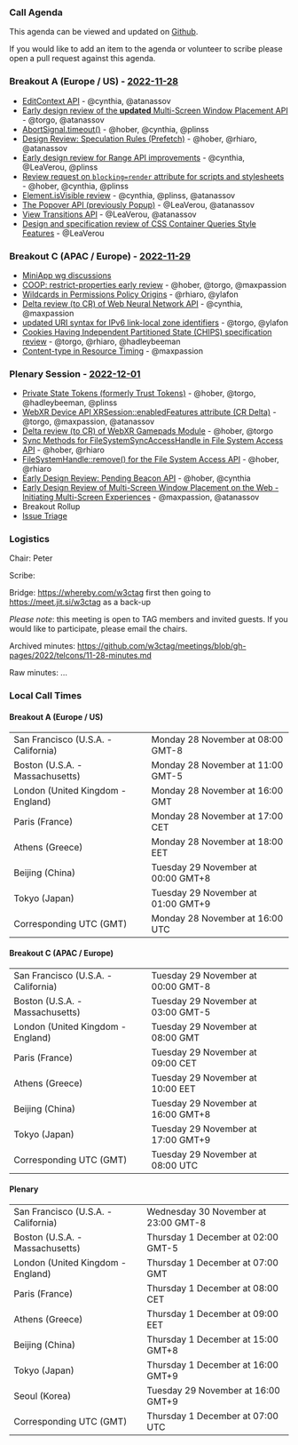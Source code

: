 ### Call Agenda

This agenda can be viewed and updated on [Github](https://github.com/w3ctag/meetings/blob/gh-pages/2022/telcons/11-28-agenda.md).

If you would like to add an item to the agenda or volunteer to scribe please open a pull request against this agenda.

### Breakout A (Europe / US) - [2022-11-28](https://www.timeanddate.com/worldclock/converter.html?iso=20221128T160000&p1=224&p2=43&p3=136&p4=195&p5=26&p6=33&p7=248&p8=235)

* [EditContext API](https://github.com/w3ctag/design-reviews/issues/416) - @cynthia, @atanassov
* [Early design review of the **updated** Multi-Screen Window Placement API](https://github.com/w3ctag/design-reviews/issues/602) - @torgo, @atanassov
* [AbortSignal.timeout()](https://github.com/w3ctag/design-reviews/issues/711) - @hober, @cynthia, @plinss
* [Design Review: Speculation Rules (Prefetch)](https://github.com/w3ctag/design-reviews/issues/721) - @hober, @rhiaro, @atanassov
* [Early design review for Range API improvements](https://github.com/w3ctag/design-reviews/issues/725) - @cynthia, @LeaVerou, @plinss
* [Review request on `blocking=render` attribute for scripts and stylesheets](https://github.com/w3ctag/design-reviews/issues/727) - @hober, @cynthia, @plinss
* [Element.isVisible review](https://github.com/w3ctag/design-reviews/issues/734) - @cynthia, @plinss, @atanassov
* [The Popover API (previously Popup)](https://github.com/w3ctag/design-reviews/issues/743) - @LeaVerou, @atanassov
* [View Transitions API](https://github.com/w3ctag/design-reviews/issues/748) - @LeaVerou, @atanassov
* [Design and specification review of CSS Container Queries Style Features](https://github.com/w3ctag/design-reviews/issues/787) - @LeaVerou

### Breakout C (APAC / Europe) - [2022-11-29](https://www.timeanddate.com/worldclock/converter.html?iso=20221129T080000&p1=224&p2=43&p3=136&p4=195&p5=26&p6=33&p7=248&p8=235)

* [MiniApp wg discussions](https://github.com/w3ctag/design-reviews/issues/762#issuecomment-1328793218)
* [COOP: restrict-properties early review](https://github.com/w3ctag/design-reviews/issues/760) - @hober, @torgo, @maxpassion
* [Wildcards in Permissions Policy Origins](https://github.com/w3ctag/design-reviews/issues/765) - @rhiaro, @ylafon
* [Delta review (to CR) of Web Neural Network API](https://github.com/w3ctag/design-reviews/issues/771) - @cynthia, @maxpassion
* [updated URI syntax for IPv6 link-local zone identifiers](https://github.com/w3ctag/design-reviews/issues/774) - @torgo, @ylafon
* [Cookies Having Independent Partitioned State (CHIPS) specification review](https://github.com/w3ctag/design-reviews/issues/779) - @torgo, @rhiaro, @hadleybeeman
* [Content-type in Resource Timing](https://github.com/w3ctag/design-reviews/issues/785) - @maxpassion

### Plenary Session - [2022-12-01](https://www.timeanddate.com/worldclock/converter.html?iso=20221201T070000&p1=224&p2=43&p3=136&p4=195&p5=26&p6=33&p7=248&p8=235)

* [Private State Tokens (formerly Trust Tokens)](https://github.com/w3ctag/design-reviews/issues/780) - @hober, @torgo, @hadleybeeman, @plinss
* [WebXR Device API XRSession::enabledFeatures attribute (CR Delta)](https://github.com/w3ctag/design-reviews/issues/782) - @torgo, @maxpassion, @atanassov
* [Delta review (to CR) of WebXR Gamepads Module](https://github.com/w3ctag/design-reviews/issues/770) - @hober, @torgo
* [Sync Methods for FileSystemSyncAccessHandle in File System Access API](https://github.com/w3ctag/design-reviews/issues/772) - @hober, @rhiaro
* [FileSystemHandle::remove() for the File System Access API](https://github.com/w3ctag/design-reviews/issues/773) - @hober, @rhiaro
* [Early Design Review: Pending Beacon API](https://github.com/w3ctag/design-reviews/issues/776) - @hober, @cynthia
* [Early Design Review of Multi-Screen Window Placement on the Web - Initiating Multi-Screen Experiences](https://github.com/w3ctag/design-reviews/issues/767) - @maxpassion, @atanassov
* Breakout Rollup
* [Issue Triage](https://github.com/w3ctag/design-reviews/issues?q=is%3Aissue+is%3Aopen+label%3A%22Progress%3A+untriaged%22)

### Logistics

Chair: Peter

Scribe:

Bridge: https://whereby.com/w3ctag first then going to https://meet.jit.si/w3ctag as a back-up

*Please note*: this meeting is open to TAG members and invited guests. If you would like to participate, please email the chairs.

Archived minutes: https://github.com/w3ctag/meetings/blob/gh-pages/2022/telcons/11-28-minutes.md

Raw minutes: ...


### Local Call Times

#### Breakout A (Europe / US)

<table>
<tr><td> San Francisco (U.S.A. - California) <td> Monday 28 November at 08:00 GMT-8</td></tr>
<tr><td> Boston (U.S.A. - Massachusetts) <td> Monday 28 November at 11:00 GMT-5</td></tr>
<tr><td> London (United Kingdom - England) <td> Monday 28 November at 16:00 GMT</td></tr>
<tr><td> Paris (France) <td> Monday 28 November at 17:00 CET</td></tr>
<tr><td> Athens (Greece) <td> Monday 28 November at 18:00 EET</td></tr>
<tr><td> Beijing (China) <td> Tuesday 29 November at 00:00 GMT+8</td></tr>
<tr><td> Tokyo (Japan) <td> Tuesday 29 November at 01:00 GMT+9</td></tr>
<tr><td> Corresponding UTC (GMT) <td> Monday 28 November at 16:00 UTC</td></tr>
</table>

#### Breakout C (APAC / Europe)

<table>
<tr><td> San Francisco (U.S.A. - California) <td> Tuesday 29 November at 00:00 GMT-8</td></tr>
<tr><td> Boston (U.S.A. - Massachusetts) <td> Tuesday 29 November at 03:00 GMT-5</td></tr>
<tr><td> London (United Kingdom - England) <td> Tuesday 29 November at 08:00 GMT</td></tr>
<tr><td> Paris (France) <td> Tuesday 29 November at 09:00 CET</td></tr>
<tr><td> Athens (Greece) <td> Tuesday 29 November at 10:00 EET</td></tr>
<tr><td> Beijing (China) <td> Tuesday 29 November at 16:00 GMT+8</td></tr>
<tr><td> Tokyo (Japan) <td> Tuesday 29 November at 17:00 GMT+9</td></tr>
<tr><td> Corresponding UTC (GMT) <td> Tuesday 29 November at 08:00 UTC</td></tr>
</table>

#### Plenary

<table>
<tr><td> San Francisco (U.S.A. - California) <td> Wednesday 30 November at 23:00 GMT-8</td></tr>
<tr><td> Boston (U.S.A. - Massachusetts) <td> Thursday 1 December at 02:00 GMT-5</td></tr>
<tr><td> London (United Kingdom - England) <td> Thursday 1 December at 07:00 GMT</td></tr>
<tr><td> Paris (France) <td> Thursday 1 December at 08:00 CET</td></tr>
<tr><td> Athens (Greece) <td> Thursday 1 December at 09:00 EET</td></tr>
<tr><td> Beijing (China) <td> Thursday 1 December at 15:00 GMT+8</td></tr>
<tr><td> Tokyo (Japan) <td> Thursday 1 December at 16:00 GMT+9</td></tr>
<tr><td> Seoul (Korea) <td> Tuesday 29 November at 16:00 GMT+9</td></tr>
<tr><td> Corresponding UTC (GMT) <td> Thursday 1 December at 07:00 UTC</td></tr>
</table>
